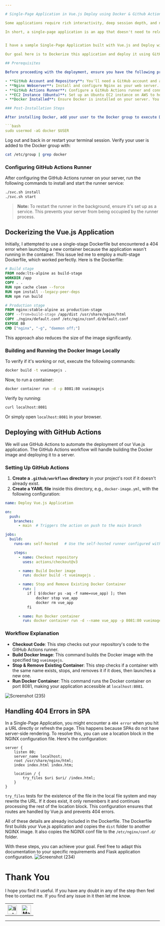 ```yaml
---

# Single-Page Application in Vue.js Deploy using Docker & Github Actions.

Some applications require rich interactivity, deep session depth, and non-trivial stateful logic on the frontend. The best way to build such applications is to use an architecture where Vue not only controls the entire page but also handles data updates and navigation without having to reload the page. This type of application is typically referred to as a Single-Page Application (SPA).

In short, a single-page application is an app that doesn't need to reload the page during its use and works within a browser.

 
I have a sample Single-Page Application built with Vue.js and Deploy with Github Actions.

Our goal here is to Dockerize this application and deploy it using GitHub Actions. We will automate the process of building the Docker image and running the container, ensuring a smooth deployment workflow.

## Prerequisites

Before proceeding with the deployment, ensure you have the following prerequisites set up:

- **GitHub Account and Repository**: You'll need a GitHub account and a repository to store your Vue.js application code.
- **Nginx Webserver**: Install and configure Nginx as your web server.
- **GitHub Actions Runner**: Configure a GitHub Actions runner and connect it with your server.
- **EC2 Instance (Ubuntu)**: Set up an Ubuntu EC2 instance on AWS to host your application.
- **Docker Installed**: Ensure Docker is installed on your server. You can install Docker by following these [instructions](https://docs.docker.com/engine/install/ubuntu/).

### Post-Installation Steps

After installing Docker, add your user to the Docker group to execute Docker commands without `sudo`:

```bash
sudo usermod -aG docker $USER
```

Log out and back in or restart your terminal session. Verify your user is added to the Docker group with:

```bash
cat /etc/group | grep docker
```

### Configuring GitHub Actions Runner

After configuring the GitHub Actions runner on your server, run the following commands to install and start the runner service:

```bash
./svc.sh install
./svc.sh start
```

> **Note:** To restart the runner in the background, ensure it's set up as a service. This prevents your server from being occupied by the runner process.

## Dockerizing the Vue.js Application

Initially, I attempted to use a single-stage Dockerfile but encountered a 404 error when launching a new container because the application wasn't running in the container. This issue led me to employ a multi-stage Dockerfile, which worked perfectly. Here is the Dockerfile:

```Dockerfile
# Build stage
FROM node:lts-alpine as build-stage
WORKDIR /app
COPY . .
RUN npm cache clean --force
RUN npm install --legacy-peer-deps
RUN npm run build

# Production stage
FROM nginx:stable-alpine as production-stage
COPY --from=build-stage /app/dist /usr/share/nginx/html
COPY ./nginx/default.conf /etc/nginx/conf.d/default.conf
EXPOSE 80
CMD ["nginx", "-g", "daemon off;"]
```

This approach also reduces the size of the image significantly.

### Building and Running the Docker Image Locally

To verify if it's working or not, execute the following commands:

```bash
docker build -t vueimagejs .
```

Now, to run a container:

```bash
docker container run -d -p 8081:80 vueimagejs
```

Verify by running:

```bash
curl localhost:8081
```

Or simply open `localhost:8081` in your browser.

## Deploying with GitHub Actions

We will use GitHub Actions to automate the deployment of our Vue.js application. The GitHub Actions workflow will handle building the Docker image and deploying it to a server.

### Setting Up GitHub Actions

1. **Create a `.github/workflows` directory** in your project's root if it doesn't already exist.
2. **Create a YAML file** inside this directory, e.g., `docker-image.yml`, with the following configuration:

```yaml
name: Deploy Vue.js Application

on:
  push:
    branches:
      - main  # Triggers the action on push to the main branch

jobs:
  build:
    runs-on: self-hosted   # Use the self-hosted runner configured with your server

    steps:
      - name: Checkout repository
        uses: actions/checkout@v3

      - name: Build Docker image
        run: docker build -t vueimagejs .

      - name: Stop and Remove Existing Docker Container
        run: |
          if [ $(docker ps -aq -f name=vue_app) ]; then
              docker stop vue_app
              docker rm vue_app
          fi

      - name: Run Docker container
        run: docker container run -d --name vue_app -p 8081:80 vueimagejs
```

### Workflow Explanation

- **Checkout Code**: This step checks out your repository's code to the GitHub Actions runner.
- **Build Docker Image**: This command builds the Docker image with the specified tag `vueimagejs`.
- **Stop & Remove Existing Container**: This step checks if a container with the same name exists, stops, and removes it if it does, then launches a new one.
- **Run Docker Container**: This command runs the Docker container on port 8081, making your application accessible at `localhost:8081`.
  
![Screenshot (235)](https://github.com/user-attachments/assets/a8a4ce12-285c-443f-89f0-beaf6bed0d8d)

## Handling 404 Errors in SPA

In a Single-Page Application, you might encounter a `404 error` when you hit a URL directly or refresh the page. This happens because SPAs do not have server-side rendering. To resolve this, you can use a location block in the NGINX configuration file. Here's the configuration:

```nginx
server {
    listen 80;
    server_name localhost;
    root /usr/share/nginx/html;
    index index.html index.htm;

    location / {
        try_files $uri $uri/ /index.html;
    }
}
```

`try_files` tests for the existence of the file in the local file system and may rewrite the URL. If it does exist, it only remembers it and continues processing the rest of the location block. This configuration ensures that routes are handled by Vue.js and prevents 404 errors.

All of these details are already included in the Dockerfile. The Dockerfile first builds your Vue.js application and copies the `dist` folder to another NGINX image. It also copies the NGINX conf file to the `/etc/nginx/conf.d/` folder.

With these steps, you can achieve your goal. Feel free to adapt this documentation to your specific requirements and Flask application configuration.
![Screenshot (234)](https://github.com/user-attachments/assets/e28f35fd-a9c7-4421-b717-373203a2a5af)



# Thank You

I hope you find it useful. If you have any doubt in any of the step then feel free to contact me. If you find any issue in it then let me know.

<table>
  <tr>
    <th><a href="https://www.linkedin.com/in/prateek-mudgal-devops" target="_blank"><img src="https://img.icons8.com/color/452/linkedin.png" alt="linkedin" width="30"/></a></th>
    <th><a href="mailto:mudgalprateek00@gmail.com" target="_blank"><img src="https://img.icons8.com/color/344/gmail-new.png" alt="Mail" width="30"/></a></th>
  </tr>
</table>

---
```

